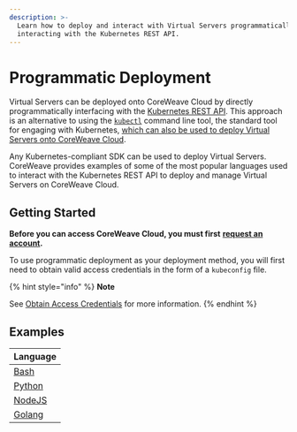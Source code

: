 ```yaml
---
description: >-
  Learn how to deploy and interact with Virtual Servers programmatically
  interacting with the Kubernetes REST API.
---
```


# Programmatic Deployment

Virtual Servers can be deployed onto CoreWeave Cloud by directly programmatically interfacing with the [Kubernetes REST API](https://kubernetes.io/docs/concepts/overview/kubernetes-api/). This approach is an alternative to using the [`kubectl`](https://kubernetes.io/docs/reference/kubectl/) command line tool, the standard tool for engaging with Kubernetes, [which can also be used to deploy Virtual Servers onto CoreWeave Cloud](../../../docs/virtual-servers/deployment-methods/kubectl.md).

Any Kubernetes-compliant SDK can be used to deploy Virtual Servers. CoreWeave provides examples of some of the most popular languages used to interact with the Kubernetes REST API to deploy and manage Virtual Servers on CoreWeave Cloud.

## Getting Started

**Before you can access CoreWeave Cloud, you must first** [**request an account**](https://cloud.coreweave.com/request-account)**.**

To use programmatic deployment as your deployment method, you will first need to obtain valid access credentials in the form of a `kubeconfig` file.

{% hint style="info" %}
**Note**

See [Obtain Access Credentials](../../../docs/coreweave-kubernetes/getting-started.md#obtain-access-credentials) for more information.
{% endhint %}

## Examples

| Language                                                                          |
| --------------------------------------------------------------------------------- |
| [Bash](../../../docs/virtual-servers/deployment-methods/programmatically/bash.md) |
| [Python](python.md)                                                               |
| [NodeJS](nodejs.md)                                                               |
| [Golang](golang.md)                                                               |
